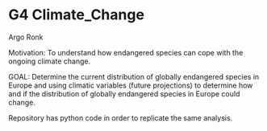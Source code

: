 # G4 Climate_Change
Argo Ronk

Motivation: To understand how endangered species can cope with the ongoing climate change.<br />

GOAL: Determine the current distribution of globally endangered species in Europe and using climatic variables (future projections) to determine how and if the distribution of globally endangered species in Europe could change.<br />

Repository has python code in order to replicate the same analysis.


